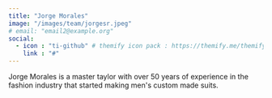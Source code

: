 ```yaml
---
title: "Jorge Morales"
image: "/images/team/jorgesr.jpeg"
# email: "email2@example.org"
social:
  - icon : "ti-github" # themify icon pack : https://themify.me/themify-icons
    link : "#"
---
```


Jorge Morales is a master taylor with over 50 years of experience in the fashion industry that started making men's custom made suits.